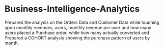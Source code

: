 # Business-Intelligence-Analytics
Prepared the analysis on the Orders Data and Customer Data while touching upon monthly revenues, users, monthly revenue per user and how many users placed a Purchase order, while how many actually converted and Prepared a COHORT analysis showing the purchase pattern of users by month.
